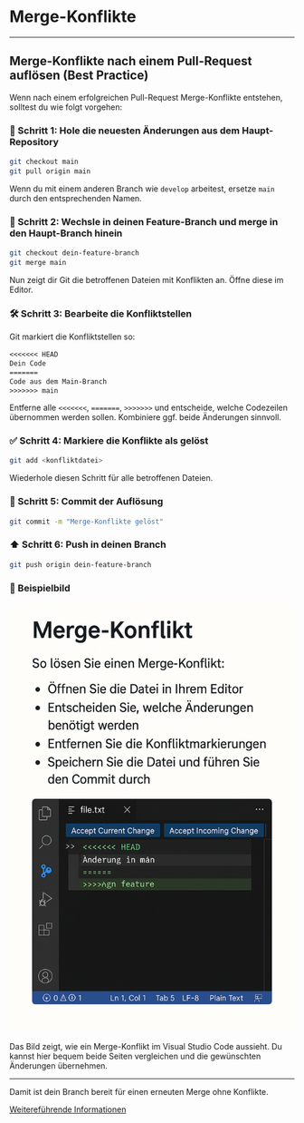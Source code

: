 # Merge-Konflikte

---

## Merge-Konflikte nach einem Pull-Request auflösen (Best Practice)

Wenn nach einem erfolgreichen Pull-Request Merge-Konflikte entstehen, solltest du wie folgt vorgehen:

### 🔄 Schritt 1: Hole die neuesten Änderungen aus dem Haupt-Repository

```bash
git checkout main
git pull origin main
```

Wenn du mit einem anderen Branch wie `develop` arbeitest, ersetze `main` durch den entsprechenden Namen.

### 🌿 Schritt 2: Wechsle in deinen Feature-Branch und merge in den Haupt-Branch hinein

```bash
git checkout dein-feature-branch
git merge main
```

Nun zeigt dir Git die betroffenen Dateien mit Konflikten an. Öffne diese im Editor.

### 🛠️ Schritt 3: Bearbeite die Konfliktstellen

Git markiert die Konfliktstellen so:

```text
<<<<<<< HEAD
Dein Code
=======
Code aus dem Main-Branch
>>>>>>> main
```

Entferne alle `<<<<<<<`, `=======`, `>>>>>>>` und entscheide, welche Codezeilen übernommen werden sollen. Kombiniere ggf. beide Änderungen sinnvoll.

### ✅ Schritt 4: Markiere die Konflikte als gelöst

```bash
git add <konfliktdatei>
```

Wiederhole diesen Schritt für alle betroffenen Dateien.

### 💾 Schritt 5: Commit der Auflösung

```bash
git commit -m "Merge-Konflikte gelöst"
```

### ⬆️ Schritt 6: Push in deinen Branch

```bash
git push origin dein-feature-branch
```

### 📸 Beispielbild

![Merge-Konflikt im VS Code](/images/github_merge_konflikt.png)

Das Bild zeigt, wie ein Merge-Konflikt im Visual Studio Code aussieht. Du kannst hier bequem beide Seiten vergleichen und die gewünschten Änderungen übernehmen.

---

Damit ist dein Branch bereit für einen erneuten Merge ohne Konflikte.

[Weitereführende Informationen](https://docs.github.com/de/pull-requests/collaborating-with-pull-requests/addressing-merge-conflicts/about-merge-conflicts)